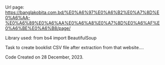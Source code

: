 Url page: https://banglakobita.com.bd/%E0%A6%97%E0%A6%B2%E0%A7%8D%E0%A6%AA-%E0%A6%89%E0%A6%AA%E0%A6%A8%E0%A7%8D%E0%A6%AF%E0%A6%BE%E0%A6%B8/page/

Library used: from bs4 import BeautifulSoup

Task to create  booklist CSV file after extraction from that website....

Code Created on 28 December, 2023.
